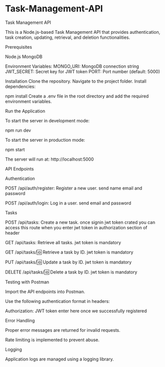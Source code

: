 # Task-Management-API

Task Management API

This is a Node.js-based Task Management API that provides authentication, task creation, updating, retrieval, and deletion functionalities.

Prerequisites

Node.js
MongoDB 

Environment Variables:
MONGO_URI: MongoDB connection string
JWT_SECRET: Secret key for JWT token
PORT: Port number (default: 5000)

Installation
Clone the repository.
Navigate to the project folder.
Install dependencies:

npm install
Create a .env file in the root directory and add the required environment variables.

Run the Application

To start the server in development mode:

npm run dev

To start the server in production mode:

npm start

The server will run at: http://localhost:5000

API Endpoints

Authentication

POST /api/auth/register: Register a new user.  send name email and password

POST /api/auth/login: Log in a user. send email and password 

Tasks

POST /api/tasks: Create a new task.  once signin jwt token crated you can access this route when you enter jwt token in authorization section of header

GET /api/tasks: Retrieve all tasks. jwt token is mandatory

GET /api/tasks/:id: Retrieve a task by ID.  jwt token is mandatory

PUT /api/tasks/:id: Update a task by ID.  jwt token is mandatory

DELETE /api/tasks/:id: Delete a task by ID.  jwt token is mandatory

Testing with Postman

Import the API endpoints into Postman.

Use the following authentication format in headers:

Authorization: JWT token enter here once we successfully registered 

Error Handling

Proper error messages are returned for invalid requests.

Rate limiting is implemented to prevent abuse.

Logging

Application logs are managed using a logging library.
